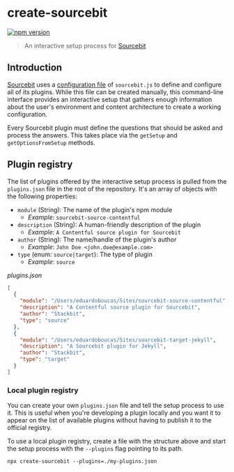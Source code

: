 # create-sourcebit

[![npm version](https://badge.fury.io/js/create-sourcebit.svg)](https://badge.fury.io/js/create-sourcebit)

> An interactive setup process for [Sourcebit](https://github.com/stackbithq/sourcebit)

## Introduction

[Sourcebit](https://github.com/stackbithq/sourcebit) uses a [configuration file](https://github.com/stackbithq/sourcebit#configuration) of `sourcebit.js` to define and configure all of its plugins. While this file can be created manually, this command-line interface provides an interactive setup that gathers enough information about the user's environment and content architecture to create a working configuration.

Every Sourcebit plugin must define the questions that should be asked and process the answers. This takes place via the `getSetup` and `getOptionsFromSetup` methods.

## Plugin registry

The list of plugins offered by the interactive setup process is pulled from the `plugins.json` file in the root of the repository. It's an array of objects with the following properties:

- `module` (String): The name of the plugin's npm module
  - _Example_: `sourcebit-source-contentful`
- `description` (String): A human-friendly description of the plugin
  - _Example_: `A Contentful source plugin for Sourcebit`
- `author` (String): The name/handle of the plugin's author
  - _Example_: `John Doe <john.doe@example.com>`
- `type` (enum: `source|target`): The type of plugin
  - _Example_: `source`

_plugins.json_

```json
[
  {
    "module": "/Users/eduardoboucas/Sites/sourcebit-source-contentful",
    "description": "A Contentful source plugin for Sourcebit",
    "author": "Stackbit",
    "type": "source"
  },
  {
    "module": "/Users/eduardoboucas/Sites/sourcebit-target-jekyll",
    "description": "A Sourcebit plugin for Jekyll",
    "author": "Stackbit",
    "type": "target"
  }
]
```

### Local plugin registry

You can create your own `plugins.json` file and tell the setup process to use it. This is useful when you're developing a plugin locally and you want it to appear on the list of available plugins without having to publish it to the official registry.

To use a local plugin registry, create a file with the structure above and start the setup process with the `--plugins` flag pointing to its path.

```shell
npx create-sourcebit --plugins=./my-plugins.json
```
